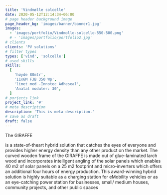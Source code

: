 ```yaml
---
title: 'Vindmølle solcelle'
date: 2020-05-12T12:14:34+06:00
# page header background image
page_header_bg: 'images/banner/banner1.jpg'
images:
  - 'images/portfolio/Vindmolle-solcelle-550-500.png'
  # - 'images/portfolio/portfolio2.jpg'
# clients
clients: 'PV solutions'
# filter types
types: ['vind', 'solcelle']
# used skills
skills:
  [
    'høyde 80mtr',
    '11x6M FJB 350 Wp',
    'limet med -Innotec Adheseal',
    'Anatal moduler: 30',
  ]
# porjects link
project_link: '#'
# meta description
description: 'This is meta description.'
# save as draft
draft: false
---
```


The GIRAFFE

is a state-of-theart
hybrid solution that catches
the eyes of everyone and provides
higher energy density than
any other product on the market.
The curved wooden frame
of the GIRAFFE is made out of
glue-laminated larch wood and
incorporates intelligent angling
of the solar panels which enables
40 m2 of solar panels on a
25 m2 footprint and micro-inverters
which offers an additional
four hours of energy production.
This award-winning hybrid solution
is highly suitable as a charging
station for eMobility vehicles
or as an eye-catching power
station for businesses, small/
medium houses, community projects,
and other public spaces
